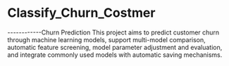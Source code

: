 # Classify_Churn_Costmer
------------Churn Prediction This project aims to predict customer churn through machine learning models,  support multi-model comparison, automatic feature screening, model parameter  adjustment and evaluation, and integrate commonly used models with automatic saving mechanisms.
